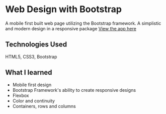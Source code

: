 # Web Design with Bootstrap
A mobile first built web page utilizing the Bootstrap framework.  A simplistic and modern design in a responsive package
[View the app here](https://jonathancoxbootstrap.netlify.app/)

## Technologies Used
HTML5, CSS3, Bootstrap

## What I learned
- Mobile first design
- Bootstrap Framework's ability to create responsive designs
- Flexbox
- Color and continuity
- Containers, rows and columns
